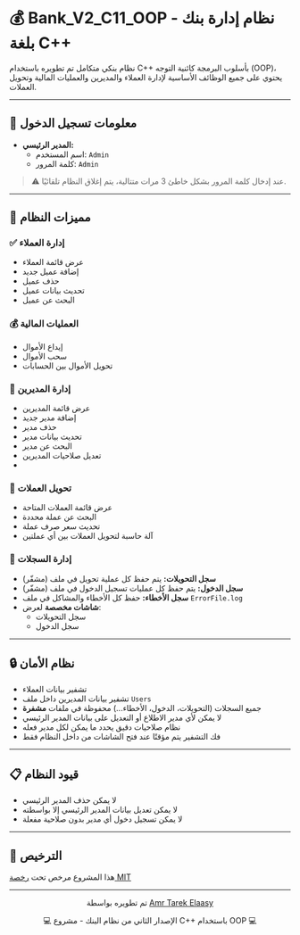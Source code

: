 # 💰 Bank_V2_C11_OOP - نظام إدارة بنك بلغة C++

نظام بنكي متكامل تم تطويره باستخدام C++ بأسلوب البرمجة كائنية التوجه (OOP)، يحتوي على جميع الوظائف الأساسية لإدارة العملاء والمديرين والعمليات المالية وتحويل العملات.

---

## 🔐 معلومات تسجيل الدخول

- **المدير الرئيسي:**
  - اسم المستخدم: `Admin`
  - كلمة المرور: `Admin`

> ⚠️ عند إدخال كلمة المرور بشكل خاطئ 3 مرات متتالية، يتم إغلاق النظام تلقائيًا.

---

## 🌟 مميزات النظام

### ✅ إدارة العملاء
- عرض قائمة العملاء
- إضافة عميل جديد
- حذف عميل
- تحديث بيانات عميل
- البحث عن عميل

### 💰 العمليات المالية
- إيداع الأموال
- سحب الأموال
- تحويل الأموال بين الحسابات

### 👥 إدارة المديرين
- عرض قائمة المديرين
- إضافة مدير جديد
- حذف مدير
- تحديث بيانات مدير
- البحث عن مدير
- تعديل صلاحيات المديرين
- 
### 💱 تحويل العملات 
- عرض قائمة العملات المتاحة
- البحث عن عملة محددة
- تحديث سعر صرف عملة
- آلة حاسبة لتحويل العملات بين أي عملتين

### 🧾 إدارة السجلات
- **سجل التحويلات:** يتم حفظ كل عملية تحويل في ملف (مشفّر)
- **سجل الدخول:** يتم حفظ كل عمليات تسجيل الدخول  في ملف (مشفّر)
- **سجل الأخطاء:** حفظ كل الأخطاء والمشاكل في ملف `ErrorFile.log`
- **شاشات مخصصة** لعرض:
  - سجل التحويلات
  - سجل الدخول

---

## 🔒 نظام الأمان

- تشفير بيانات العملاء
- تشفير بيانات المديرين داخل ملف `Users`
- جميع السجلات (التحويلات، الدخول، الأخطاء...) محفوظة في ملفات **مشفرة**
- لا يمكن لأي مدير الاطلاع أو التعديل على بيانات المدير الرئيسي
- نظام صلاحيات دقيق يحدد ما يمكن لكل مدير فعله
- فك التشفير يتم مؤقتًا عند فتح الشاشات من داخل النظام فقط

---

## 📋 قيود النظام

- لا يمكن حذف المدير الرئيسي
- لا يمكن تعديل بيانات المدير الرئيسي إلا بواسطته
- لا يمكن تسجيل دخول أي مدير بدون صلاحية مفعلة

---

## 📄 الترخيص

هذا المشروع مرخص تحت [رخصة MIT](LICENSE)

---

<div align="center">
  <p>تم تطويره بواسطة <a href="https://github.com/AmrTarekElaasy">Amr Tarek Elaasy</a></p>
  <p>💻 الإصدار الثاني من نظام البنك - مشروع C++ باستخدام OOP 💻</p>
</div>
